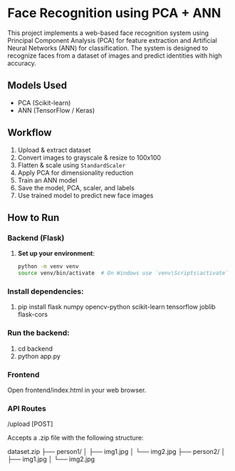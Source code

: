 # Face Recognition using PCA + ANN

This project implements a web-based face recognition system using Principal Component Analysis (PCA) for feature extraction and Artificial Neural Networks (ANN) for classification. The system is designed to recognize faces from a dataset of images and predict identities with high accuracy.

## Models Used
- PCA (Scikit-learn)
- ANN (TensorFlow / Keras)

## Workflow
1. Upload & extract dataset
2. Convert images to grayscale & resize to 100x100
3. Flatten & scale using `StandardScaler`
4. Apply PCA for dimensionality reduction
5. Train an ANN model
6. Save the model, PCA, scaler, and labels
7. Use trained model to predict new face images

## How to Run

### Backend (Flask)
1. **Set up your environment**:
   ```bash
   python -m venv venv
   source venv/bin/activate  # On Windows use `venv\Scripts\activate`

### Install dependencies:

 1. pip install flask numpy opencv-python scikit-learn tensorflow joblib flask-cors

### Run the backend:

1. cd backend
2. python app.py

### Frontend
Open frontend/index.html in your web browser.

### API Routes
/upload [POST]

Accepts a .zip file with the following structure:

dataset.zip
├── person1/
│   ├── img1.jpg
│   └── img2.jpg
├── person2/
│   ├── img1.jpg
│   └── img2.jpg






